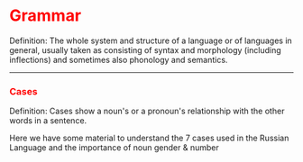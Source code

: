 <div class="container">
 <h1 style="color:red;">Grammar</h1>
<p> Definition: The whole system and structure of a language or of languages in general, usually taken as consisting of syntax and morphology (including inflections) and sometimes also phonology and semantics. </p>
<hr>
<h3 style="color:red;">Cases</h3>
 <p></p>
 <p> Definition: Cases show a noun's or a pronoun's relationship with the other words in a sentence. 
<p>Here we have some material to understand the 7 cases used in the Russian Language and the importance of noun gender & number</p>
</div>
